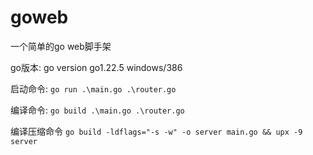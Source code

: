 # goweb

一个简单的go web脚手架

go版本: go version go1.22.5 windows/386


启动命令:
`go run .\main.go .\router.go`

编译命令:
`go build .\main.go .\router.go `


编译压缩命令
`go build -ldflags="-s -w" -o server main.go && upx -9 server`